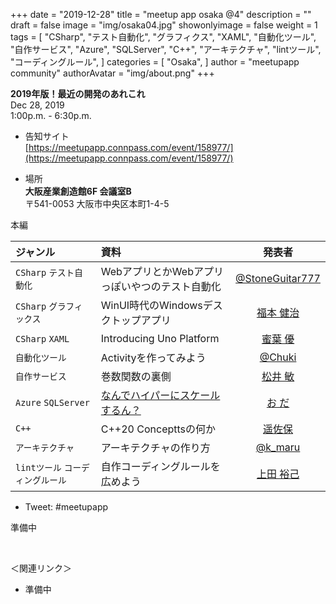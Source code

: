 +++
date = "2019-12-28"
title = "meetup app osaka @4"
description = ""
draft = false
image = "img/osaka04.jpg"
showonlyimage = false
weight = 1
tags = [
    "CSharp",
    "テスト自動化",
    "グラフィクス",
    "XAML",
    "自動化ツール",
    "自作サービス",
    "Azure",
    "SQLServer",
    "C++",
    "アーキテクチャ",
    "lintツール",
    "コーディングルール",
]
categories = [
    "Osaka",
]
author = "meetupapp community"
authorAvatar = "img/about.png"
+++

**2019年版！最近の開発のあれこれ**  
Dec 28, 2019   
1:00p.m. - 6:30p.m.

<!--more-->

- 告知サイト  
[https://meetupapp.connpass.com/event/158977/](https://meetupapp.connpass.com/event/158977/)


- 場所  
**大阪産業創造館6F 会議室B**   
〒541-0053 大阪市中央区本町1-4-5

本編

| ジャンル | 資料 | 発表者 |
|:-----------|:------------|:------------:|
| ```CSharp``` ```テスト自動化``` | WebアプリとかWebアプリっぽいやつのテスト自動化 | [@StoneGuitar777](https://twitter.com/StoneGuitar777) |
| ```CSharp``` ```グラフィックス``` | WinUI時代のWindowsデスクトップアプリ | [福本 健治](https://twitter.com/fuku518) |
| ```CSharp``` ```XAML``` | Introducing Uno Platform | [蜜葉 優](https://twitter.com/mitsuba_yu) |
| ```自動化ツール``` | Activityを作ってみよう | [@Chuki](https://twitter.com/Chuki) |
| ```自作サービス``` | 巻数関数の裏側 | [松井 敏](https://twitter.com/moririring) |
| ```Azure``` ```SQLServer``` | [なんでハイパーにスケールするん？](https://www.slideshare.net/odashinsuke/whats-hyperscale) | [お だ](https://twitter.com/shinsukeoda) |
| ```C++``` | C++20 Concepttsの何か | [遥佐保](http://h-sao.com) |
| ```アーキテクチャ``` | アーキテクチャの作り方 | [@k_maru](https://github.com/k-maru) |
| ```lintツール``` ```コーディングルール``` | 自作コーディングルールを広めよう | [上田 裕己](https://twitter.com/ikuyadeu0513) |


- Tweet: #meetupapp

準備中

<br>

＜関連リンク＞

- 準備中